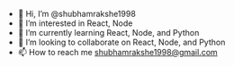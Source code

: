 - 👋 Hi, I’m @shubhamrakshe1998
- 👀 I’m interested in React, Node
- 🌱 I’m currently learning React, Node, and Python
- 💞️ I’m looking to collaborate on React, Node, and Python
- 📫 How to reach me shubhamrakshe1998@gmail.com

<!---
shubhamrakshe1998/shubhamrakshe1998 is a ✨ special ✨ repository because its `README.md` (this file) appears on your GitHub profile.
You can click the Preview link to take a look at your changes.
--->
